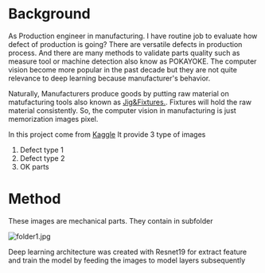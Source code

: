 # Background

As Production engineer in manufacturing. I have routine job to evaluate how defect of production is going?
There are versatile defects in production process. And there are many methods to validate parts quality such as measure tool or machine detection also know as POKAYOKE.
The computer vision become more popular in the past decade but they are not quite relevance to deep learning because manufacturer's behavior.

Naturally, Manufacturers produce goods by putting raw material on matufacturing tools also known as [Jig&Fixtures.](https://en.wikipedia.org/wiki/Fixture_(tool)).
Fixtures will hold the raw material consistently. So, the computer vision in manufacturing is just memorization images pixel.

In this project come from [Kaggle](https://www.kaggle.com/satishpaladi11/mechanic-component-images-normal-defected) 
It provide 3 type of images
1. Defect type 1
2. Defect type 2
3. OK parts

# Method

These images are mechanical parts. They contain in subfolder

![folder1.jpg](https://i.postimg.cc/PqVRbc54/folder1.jpg)

Deep learning architecture was created with Resnet19 for extract feature and train the model by feeding the images to model layers subsequently


